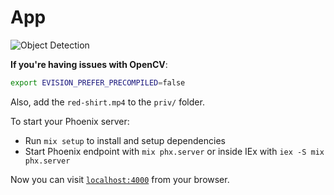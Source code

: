 # App

![Object Detection](https://github.com/philipbrown/video-object-detection/raw/main/preview.gif "Object Detection")


**If you're having issues with OpenCV**:

```sh
export EVISION_PREFER_PRECOMPILED=false
```

Also, add the `red-shirt.mp4` to the `priv/` folder.

To start your Phoenix server:

  * Run `mix setup` to install and setup dependencies
  * Start Phoenix endpoint with `mix phx.server` or inside IEx with `iex -S mix phx.server`

Now you can visit [`localhost:4000`](http://localhost:4000) from your browser.
